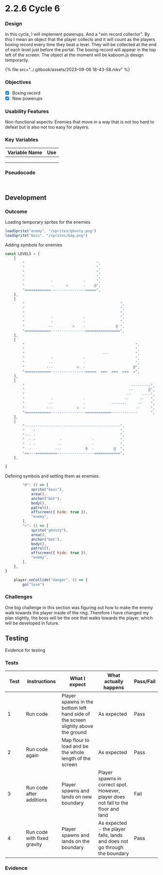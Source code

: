 # 2.2.6 Cycle 6

### Design

In this cycle, I will implement powerups. And a "win record collector". By this I mean an object that the player collects and it will count as the players boxing record every time they beat a level. They will be collected at the end of each level just before the portal. The boxing record will appear in the top left of the screen. The object at the moment will be kaboom.js design temporarily.



{% file src="../.gitbook/assets/2023-09-06 18-43-58.mkv" %}

### Objectives

* [x] Boxing record
* [x] New powerups

### Usability Features

Non-functional aspects: Enemies that move in a way that is not too hard to defeat but is also not too easy for players.

### Key Variables

| Variable Name | Use |
| ------------- | --- |
|               |     |
|               |     |
|               |     |

### Pseudocode

```


```

## Development

### Outcome

Loading temporary sprites for the enemies

```javascript
loadSprite("enemy", "/sprites/ghosty.png")
loadSprite("boss", "/sprites/bag.png")
```

Adding symbols for enemies

```javascript
const LEVELS = [
	[
		"                                 ",
		"                                 ",
		"                                 ",
		"                                 ",
		"            -              -     ",
		"            -      >       -    @",
		"============----------------=====",
	],
	[
		"                                            ",
		"                                            ",
		"                                            ",
		"            -              -                ",
		"            -              -                ",
		"           --         >    -              @ ",
		"============----------------================",
	],
	[
		"                                                   ",
		"                                                   ",
		"                                    ---            ",
		"            -              -                       ",
		"           --              -                       ",
		"          ---           >  -                      @",
		"============----------------=====  ===  ===  ===  =",
	],
    [
		"                                                 ---------",
		"                                                --       @",
		"                                               --     ----",
		"            -              -                  --     --   ",
		"           --              -            -------     --    ",
		"          ---           >  -                       --     ",
		"============----------------============------------      ",
	],
	[
		"--------------------------------------------",
		"    -                                       ",
		"--- -                                       ",
		"  - -           -              -            ",
		"  - -          --              -            ",
		"  -           ---           0  -         @  ",
		"==---==========-----------------============",
	],
    
]
```

Defining symbols and setting them as enemies.

```javascript
		"0": () => [
			sprite("boss"),
			area(),
			anchor("bot"),
			body(),
			patrol(),
			offscreen({ hide: true }),
			"enemy",
		],
		">": () => [
			sprite("ghosty"),
			area(),
			anchor("bot"),
			body(),
			patrol(),
			offscreen({ hide: true }),
			"enemy",
		],
	},
}
```



```javascript
	player.onCollide("danger", () => {
		go("lose")
```

### Challenges

One big challenge in this section was figuring out how to make the enemy walk towards the player inside of the ring. Therefore I have changed my plan slightly, the boss will be the one that walks towards the player, which will be developed in future.

## Testing

Evidence for testing

### Tests

<table><thead><tr><th width="87">Test</th><th width="127">Instructions</th><th width="223">What I expect</th><th width="208">What actually happens</th><th>Pass/Fail</th></tr></thead><tbody><tr><td>1</td><td>Run code</td><td>Player spawns in the bottom left hand side of the screen slightly above the ground</td><td>As expected</td><td>Pass</td></tr><tr><td>2</td><td>Run code again</td><td>Map flour to load and be the whole length of the screen</td><td>As expected</td><td>Pass</td></tr><tr><td>3</td><td>Run code after additions</td><td>Player spawns and lands on new boundary </td><td>Player spawns in correct spot. However, player does not fall to the floor and land</td><td>Fail</td></tr><tr><td>4</td><td>Run code with fixed gravity</td><td>Player spawns and lands on the boundary</td><td>As expected - the player falls, lands and does not go through the boundary</td><td>Pass</td></tr></tbody></table>

### Evidence

